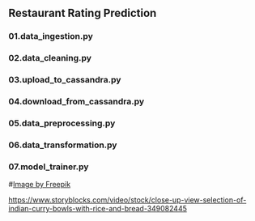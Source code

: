 ## Restaurant Rating Prediction



### 01.data_ingestion.py
### 02.data_cleaning.py
### 03.upload_to_cassandra.py
### 04.download_from_cassandra.py
### 05.data_preprocessing.py
### 06.data_transformation.py
### 07.model_trainer.py

#<a href="https://www.freepik.com/free-photo/full-shot-smiley-woman-with-smartphone_26006350.htm#fromView=image_search_similar&page=1&position=7&uuid=1e193df9-3eea-43a0-b8b8-f842849831c8&new_detail=true">Image by Freepik</a>



https://www.storyblocks.com/video/stock/close-up-view-selection-of-indian-curry-bowls-with-rice-and-bread-349082445
